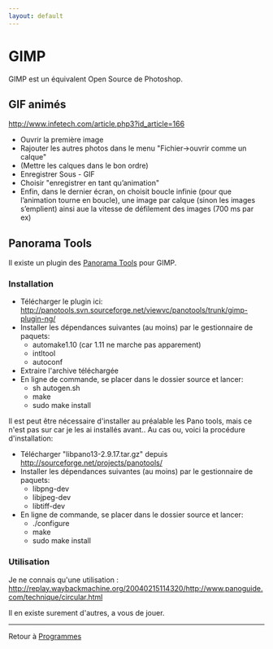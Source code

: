 ```yaml
---
layout: default
---
```


# GIMP

GIMP est un équivalent Open Source de Photoshop.

## GIF animés

<http://www.infetech.com/article.php3?id_article=166>

- Ouvrir la première image
- Rajouter les autres photos dans le menu "Fichier-\>ouvrir comme un
  calque"
- (Mettre les calques dans le bon ordre)
- Enregistrer Sous - GIF
- Choisir "enregistrer en tant qu’animation"
- Enfin, dans le dernier écran, on choisit boucle infinie (pour que
  l’animation tourne en boucle), une image par calque (sinon les images
  s’emplient) ainsi aue la vitesse de défilement des images (700 ms par
  ex)

## Panorama Tools

Il existe un plugin des [Panorama
Tools](http://sourceforge.net/projects/panotools/) pour GIMP.

### Installation

- Télécharger le plugin ici:
  <http://panotools.svn.sourceforge.net/viewvc/panotools/trunk/gimp-plugin-ng/>
- Installer les dépendances suivantes (au moins) par le gestionnaire de
  paquets:
  - automake1.10 (car 1.11 ne marche pas apparement)
  - intltool
  - autoconf
- Extraire l'archive téléchargée
- En ligne de commande, se placer dans le dossier source et lancer:
  - sh autogen.sh
  - make
  - sudo make install

Il est peut être nécessaire d'installer au préalable les Pano tools,
mais ce n'est pas sur car je les ai installés avant.. Au cas ou, voici
la procédure d'installation:

- Télécharger "libpano13-2.9.17.tar.gz" depuis
  <http://sourceforge.net/projects/panotools/>
- Installer les dépendances suivantes (au moins) par le gestionnaire de
  paquets:
  - libpng-dev
  - libjpeg-dev
  - libtiff-dev
- En ligne de commande, se placer dans le dossier source et lancer:
  - ./configure
  - make
  - sudo make install

### Utilisation

Je ne connais qu'une utilisation :
<http://replay.waybackmachine.org/20040215114320/http://www.panoguide.com/technique/circular.html>

Il en existe surement d'autres, a vous de jouer.

------------------------------------------------------------------------

Retour à [Programmes](Programmes)
